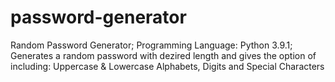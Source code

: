 # password-generator
Random Password Generator;
Programming Language: Python 3.9.1;
Generates a random password with dezired length and gives the option of including: Uppercase & Lowercase Alphabets, Digits and Special Characters
